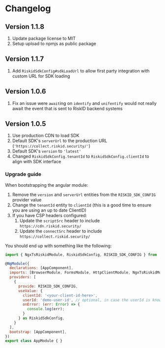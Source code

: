 # Changelog

## Version 1.1.8

1. Update package license to MIT
1. Setup upload to npmjs as public package

## Version 1.1.7

1. Add `RiskidSdkConfig#sdkLoadUrl` to allow first party integration with custom URL for SDK loading

## Version 1.0.6

1. Fix an issue were `await`ing on `identify` and `unifentify` would not really await the event that is sent to RiskID backend systems

## Version 1.0.5

1. Use production CDN to load SDK
1. Default SDK's `serverUrl` to the production URL (`'https://collect.riskid.security/'`)
1. Default SDK's `version` to `'latest'`
1. Changed `RiskidSdkConfig.tenantId` to `RiskidSdkConfig.clientId` to align with SDK interface

### Upgrade guide

When bootstrapping the angular module:

1. Remove the `version` and `serverUrl` entities from the `RISKID_SDK_CONFIG` provider value
1. Change the `tenantId` entity to `clientId` (this is a good time to ensure you are using an up to date ClientID)
1. If you have CSP headers configured:
   1. Update the `scriptSrc` header to include `https://cdn.riskid.security/`
   1. Update the `connectSrc` header to include `https://collect.riskid.security/`

You should end up with something like the following:

```javascript
import { NgxTsRiskidModule, RiskidSdkConfig, RISKID_SDK_CONFIG } from '@transmitsecurity/ngx-ts-riskid';

@NgModule({
  declarations: [AppComponent],
  imports: [BrowserModule, FormsModule, HttpClientModule, NgxTsRiskidModule],
  providers: [
    {
      provide: RISKID_SDK_CONFIG,
      useValue: {
        clientId: '<your-client-id-here>',
        userId: 'demo-user-id', // optional, in case the userId is known
        onError: (err: Error) => {
          console.log(err);
        }
      } as RiskidSdkConfig,
    }
  ],
  bootstrap: [AppComponent],
})
export class AppModule { }
```
